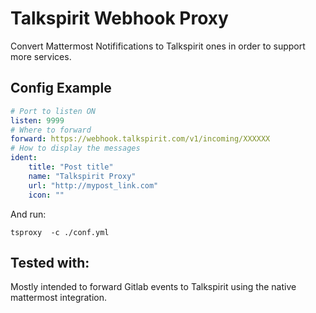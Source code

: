 # Talkspirit Webhook Proxy

Convert Mattermost Notififications to Talkspirit ones in order to support more services.

## Config Example

```yaml
# Port to listen ON
listen: 9999
# Where to forward
forward: https://webhook.talkspirit.com/v1/incoming/XXXXXX
# How to display the messages
ident:
    title: "Post title"
    name: "Talkspirit Proxy"
    url: "http://mypost_link.com"
    icon: ""
```

And run:

```
tsproxy  -c ./conf.yml
```

## Tested with:

Mostly intended to forward Gitlab events to Talkspirit using the native mattermost integration.